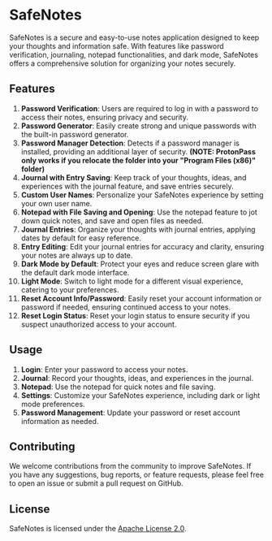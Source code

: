 # SafeNotes

SafeNotes is a secure and easy-to-use notes application designed to keep your thoughts and information safe. With features like password verification, journaling, notepad functionalities, and dark mode, SafeNotes offers a comprehensive solution for organizing your notes securely.

## Features

1. **Password Verification**: Users are required to log in with a password to access their notes, ensuring privacy and security.
2. **Password Generator**: Easily create strong and unique passwords with the built-in password generator.
3. **Password Manager Detection**: Detects if a password manager is installed, providing an additional layer of security.
**(NOTE: ProtonPass only works if you relocate the folder into your "Program Files (x86)" folder)**
5. **Journal with Entry Saving**: Keep track of your thoughts, ideas, and experiences with the journal feature, and save entries securely.
6. **Custom User Names**: Personalize your SafeNotes experience by setting your own user name.
7. **Notepad with File Saving and Opening**: Use the notepad feature to jot down quick notes, and save and open files as needed.
8. **Journal Entries**: Organize your thoughts with journal entries, applying dates by default for easy reference.
9. **Entry Editing**: Edit your journal entries for accuracy and clarity, ensuring your notes are always up to date.
10. **Dark Mode by Default**: Protect your eyes and reduce screen glare with the default dark mode interface.
11. **Light Mode**: Switch to light mode for a different visual experience, catering to your preferences.
12. **Reset Account Info/Password**: Easily reset your account information or password if needed, ensuring continued access to your notes.
13. **Reset Login Status**: Reset your login status to ensure security if you suspect unauthorized access to your account.

## Usage

1. **Login**: Enter your password to access your notes.
2. **Journal**: Record your thoughts, ideas, and experiences in the journal.
3. **Notepad**: Use the notepad for quick notes and file saving.
4. **Settings**: Customize your SafeNotes experience, including dark or light mode preferences.
5. **Password Management**: Update your password or reset account information as needed.

## Contributing

We welcome contributions from the community to improve SafeNotes. If you have any suggestions, bug reports, or feature requests, please feel free to open an issue or submit a pull request on GitHub.

## License

SafeNotes is licensed under the [Apache License 2.0](LICENSE).

